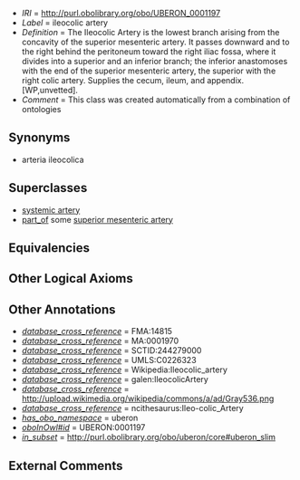  * *IRI* = http://purl.obolibrary.org/obo/UBERON_0001197
 * *Label* = ileocolic artery
 * *Definition* = The Ileocolic Artery is the lowest branch arising from the concavity of the superior mesenteric artery. It passes downward and to the right behind the peritoneum toward the right iliac fossa, where it divides into a superior and an inferior branch; the inferior anastomoses with the end of the superior mesenteric artery, the superior with the right colic artery. Supplies the cecum, ileum, and appendix. [WP,unvetted].
 * *Comment* = This class was created automatically from a combination of ontologies

## Synonyms

 * arteria ileocolica

## Superclasses

 * [systemic artery](../../UBERON/73/UBERON_0004573.md)
 * [part_of](../../BFO/50/BFO_0000050.md) some [superior mesenteric artery](../../UBERON/82/UBERON_0001182.md)

## Equivalencies


## Other Logical Axioms


## Other Annotations

 * *[database_cross_reference](../../ef/oboInOwl#hasDbXref.md)* = FMA:14815
 * *[database_cross_reference](../../ef/oboInOwl#hasDbXref.md)* = MA:0001970
 * *[database_cross_reference](../../ef/oboInOwl#hasDbXref.md)* = SCTID:244279000
 * *[database_cross_reference](../../ef/oboInOwl#hasDbXref.md)* = UMLS:C0226323
 * *[database_cross_reference](../../ef/oboInOwl#hasDbXref.md)* = Wikipedia:Ileocolic_artery
 * *[database_cross_reference](../../ef/oboInOwl#hasDbXref.md)* = galen:IleocolicArtery
 * *[database_cross_reference](../../ef/oboInOwl#hasDbXref.md)* = http://upload.wikimedia.org/wikipedia/commons/a/ad/Gray536.png
 * *[database_cross_reference](../../ef/oboInOwl#hasDbXref.md)* = ncithesaurus:Ileo-colic_Artery
 * *[has_obo_namespace](../../ce/oboInOwl#hasOBONamespace.md)* = uberon
 * *[oboInOwl#id](../../id/oboInOwl#id.md)* = UBERON:0001197
 * *[in_subset](../../et/oboInOwl#inSubset.md)* = http://purl.obolibrary.org/obo/uberon/core#uberon_slim

## External Comments

